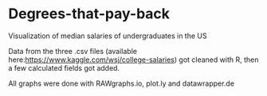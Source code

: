 # Degrees-that-pay-back
Visualization of median salaries of undergraduates in the US

Data from the three .csv files (available here:https://www.kaggle.com/wsj/college-salaries) got cleaned with R, 
then a few calculated fields got added.

All graphs were done with RAWgraphs.io, plot.ly and datawrapper.de

